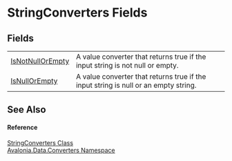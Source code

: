 # StringConverters Fields




## Fields
<table>
<tr>
<td><a href="F_Avalonia_Data_Converters_StringConverters_IsNotNullOrEmpty">IsNotNullOrEmpty</a></td>
<td>A value converter that returns true if the input string is not null or empty.</td>
</tr>
<tr>
<td><a href="F_Avalonia_Data_Converters_StringConverters_IsNullOrEmpty">IsNullOrEmpty</a></td>
<td>A value converter that returns true if the input string is null or an empty string.</td>
</tr>
</table>

## See Also


#### Reference
<a href="T_Avalonia_Data_Converters_StringConverters">StringConverters Class</a>  
<a href="N_Avalonia_Data_Converters">Avalonia.Data.Converters Namespace</a>  

